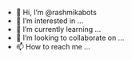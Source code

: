 - 👋 Hi, I’m @rashmikabots
- 👀 I’m interested in ...
- 🌱 I’m currently learning ...
- 💞️ I’m looking to collaborate on ...
- 📫 How to reach me ...

<!---
rashmikabots/rashmikabots is a ✨ special ✨ repository because its `README.md` (this file) appears on your GitHub profile.
You can click the Preview link to take a look at your changes.
--->
